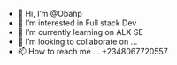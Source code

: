 - 👋 Hi, I’m @Obahp
- 👀 I’m interested in Full stack Dev
- 🌱 I’m currently learning on ALX SE
- 💞️ I’m looking to collaborate on ...
- 📫 How to reach me ... +2348067720557

<!---
Obahp/Obahp is a ✨ special ✨ repository because its `README.md` (this file) appears on your GitHub profile.
You can click the Preview link to take a look at your changes.
--->
